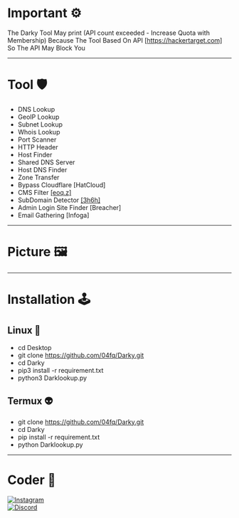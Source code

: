 # Important ⚙
The Darky Tool May print (API count exceeded - Increase Quota with Membership) Because The Tool Based On API [https://hackertarget.com] So The API May Block You


---
# Tool 🛡
* DNS Lookup
* GeoIP Lookup
* Subnet Lookup
* Whois Lookup
* Port Scanner
* HTTP Header
* Host Finder
* Shared DNS Server
* Host DNS Finder
* Zone Transfer
* Bypass Cloudflare [HatCloud]
* CMS Filter [[eoq.z]](https://instagram.com/eoq.z)
* SubDomain Detector [[3h6h]](https://instagram.com/3h6h) 
* Admin Login Site Finder [Breacher]
* Email Gathering [Infoga]


---
# Picture 🖼


---
# Installation 🕹
## Linux 🐧
* cd Desktop
* git clone https://github.com/04fq/Darky.git
* cd Darky
* pip3 install -r requirement.txt
* python3 Darklookup.py
## Termux 👽
* git clone https://github.com/04fq/Darky.git
* cd Darky
* pip install -r requirement.txt
* python Darklookup.py


---
# Coder 🎱
<a href="https://instagram.com/i0.wf">
<img alt="Instagram" src="https://img.shields.io/badge/i0.wf%20-%23E4405F.svg?&style=for-the-badge&logo=Instagram&logoColor=white"/>
</a>
<br>
<a href="https://discord.gg/gMac57d9kh">
  <img alt="Discord" src="https://img.shields.io/badge/%3CCodelc/%3E%20-%237289DA.svg?&style=for-the-badge&logo=discord&logoColor=white"/></a>
